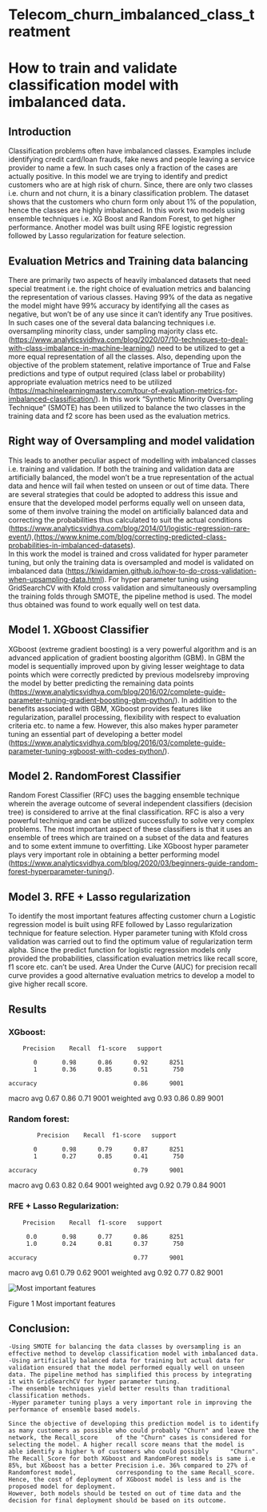 # Telecom_churn_imbalanced_class_treatment

# How to train and validate classification model with imbalanced data.

## Introduction

Classification problems often have imbalanced classes. Examples include identifying credit card/loan frauds, fake news and people leaving a service provider to name a few. In such cases only a fraction of the cases are actually positive. In this model we are trying to identify and predict customers who are at high risk of churn. Since, there are only two classes i.e. churn and not churn, it is a binary classification problem. The dataset shows that the customers who churn form only about 1% of the population, hence the classes are highly imbalanced.
In this work two models using ensemble techniques i.e. XG Boost and Random Forest, to get higher performance. Another model was built using RFE logistic regression followed by Lasso regularization for feature selection. 

## Evaluation Metrics and Training data balancing

There are primarily two aspects of heavily imbalanced datasets that need special treatment i.e. the right choice of evaluation metrics and balancing the representation of various classes. Having 99% of the data as negative the model might have 99% accuracy by identifying all the cases as negative, but won’t be of any use since it can’t identify any True positives. In such cases one of the several data balancing techniques i.e. oversampling minority class, under sampling majority class etc. (https://www.analyticsvidhya.com/blog/2020/07/10-techniques-to-deal-with-class-imbalance-in-machine-learning/) need to be utilized to get a more equal representation of all the classes. Also, depending upon the objective of the problem statement, relative importance of True and False predictions and type of output required (class label or probability) appropriate evaluation metrics need to be utilized (https://machinelearningmastery.com/tour-of-evaluation-metrics-for-imbalanced-classification/). In this work “Synthetic Minority Oversampling Technique” (SMOTE) has been utilized to balance the two classes in the training data and f2 score has been used as the evaluation metrics. 

## Right way of Oversampling and model validation

This leads to another peculiar aspect of modelling with imbalanced classes i.e. training and validation. If both the training and validation data are artificially balanced, the model won’t be a true representation of the actual data and hence will fail when tested on unseen or out of time data. There are several strategies that could be adopted to address this issue and ensure that the developed model performs equally well on unseen data, some of them involve training the model on artificially balanced data and correcting the probabilities thus calculated to suit the actual conditions (https://www.analyticsvidhya.com/blog/2014/01/logistic-regression-rare-event/),(https://www.knime.com/blog/correcting-predicted-class-probabilities-in-imbalanced-datasets).  
In this work the model is trained and cross validated for hyper parameter tuning, but only the training data is oversampled and model is validated on imbalanced data (https://kiwidamien.github.io/how-to-do-cross-validation-when-upsampling-data.html). For hyper parameter tuning using GridSearchCV with Kfold cross validation and simultaneously oversampling the training folds through SMOTE, the pipeline method is used. The model thus obtained was found to work equally well on test data.

## Model 1. XGboost Classifier

XGboost (extreme gradient boosting) is a very powerful algorithm and is an advanced application of gradient boosting algorithm (GBM). In GBM the model is sequentially improved upon by giving lesser weightage to data points which were correctly predicted by previous modelsreby improving the model by better predicting the remaining data points (https://www.analyticsvidhya.com/blog/2016/02/complete-guide-parameter-tuning-gradient-boosting-gbm-python/). In addition to the benefits associated with GBM, XGboost provides features like regularization, parallel processing, flexibility with respect to evaluation criteria etc. to name a few. However, this also makes hyper parameter tuning an essential part of developing a better model (https://www.analyticsvidhya.com/blog/2016/03/complete-guide-parameter-tuning-xgboost-with-codes-python/). 

## Model 2. RandomForest Classifier

Random Forest Classifier (RFC) uses the bagging ensemble technique wherein the average outcome of several independent classifiers (decision tree) is considered to arrive at the final classification. RFC is also a very powerful technique and can be utilized successfully to solve very complex problems. The most important aspect of these classifiers is that it uses an ensemble of trees which are trained on a subset of the data and features and to some extent immune to overfitting. Like XGboost hyper parameter plays very important role in obtaining a better performing model (https://www.analyticsvidhya.com/blog/2020/03/beginners-guide-random-forest-hyperparameter-tuning/). 

## Model 3. RFE + Lasso regularization

To identify the most important features affecting customer churn a Logistic regression model is built using RFE followed by Lasso regularization technique for feature selection. Hyper parameter tuning with Kfold cross validation was carried out to find the optimum value of regularization term alpha. Since the predict function for logistic regression models only provided the probabilities, classification evaluation metrics like recall score, f1 score etc. can’t be used. Area Under the Curve (AUC) for precision recall curve provides a good alternative evaluation metrics to develop a model to give higher recall score.

## Results 

### XGboost: 
		Precision    Recall  f1-score   support

           0       0.98      0.86      0.92      8251
           1       0.36      0.85      0.51       750

    accuracy                           0.86      9001
   macro avg       0.67      0.86      0.71      9001
weighted avg       0.93      0.86      0.89      9001

### Random forest:
           	Precision    Recall  f1-score   support

           0       0.98      0.79      0.87      8251
           1       0.27      0.85      0.41       750

    accuracy                           0.79      9001
   macro avg       0.63      0.82      0.64      9001
weighted avg       0.92      0.79      0.84      9001

### RFE + Lasso Regularization:
		Precision    Recall  f1-score   support

         0.0       0.98      0.77      0.86      8251
         1.0       0.24      0.81      0.37       750

    accuracy                           0.77      9001
   macro avg       0.61      0.79      0.62      9001
weighted avg       0.92      0.77      0.82      9001

![Most important features](https://user-images.githubusercontent.com/62643813/106435276-ae7a7680-6498-11eb-80d5-85eebceb897a.PNG)

Figure 1 Most important features

## Conclusion:

	-Using SMOTE for balancing the data classes by oversampling is an effective method to develop classification model with imbalanced data.
	-Using artificially balanced data for training but actual data for validation ensured that the model performed equally well on unseen data. The pipeline method has simplified this process by integrating it with GridSearchCV for hyper parameter tuning.
	-The ensemble techniques yield better results than traditional classification methods.
	-Hyper parameter tuning plays a very important role in improving the performance of ensemble based models.

	Since the objective of developing this prediction model is to identify as many customers as possible who could probably "Churn" and leave the network, the Recall_score 	of the "Churn" cases is considered for selecting the model. A higher recall score means that the model is able identify a higher % of customers who could possibly 		"Churn".
	The Recall_Score for both XGboost and RandomForest models is same i.e 85%, but XGboost has a better Precision i.e. 36% compared to 27% of Randomforest model, 			corresponding to the same Recall_score. Hence, the cost of deployment of XGboost model is less and is the proposed model for deployment.
	However, both models should be tested on out of time data and the decision for final deployment should be based on its outcome.

